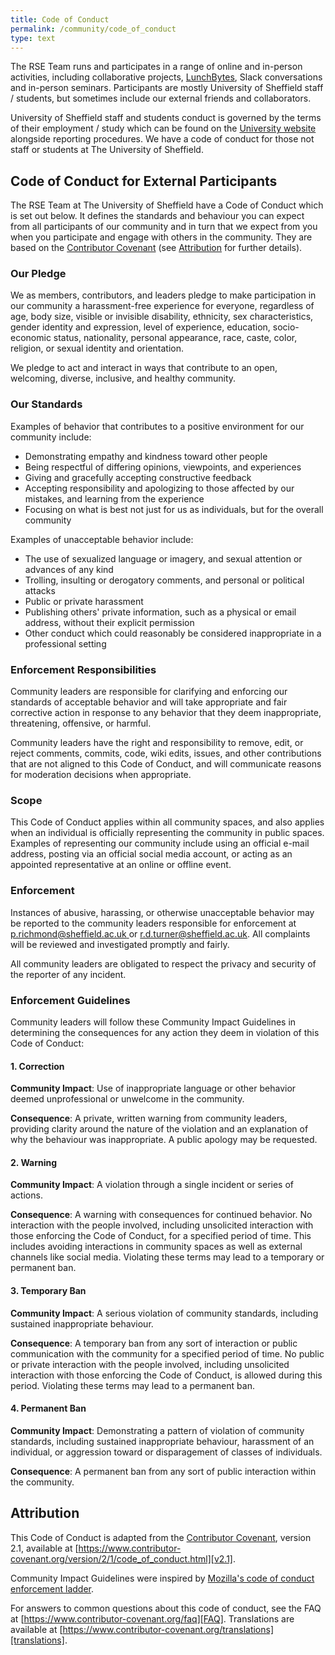 ```yaml
---
title: Code of Conduct
permalink: /community/code_of_conduct
type: text
---
```


The RSE Team runs and participates in a range of online and in-person activities, including collaborative projects, [LunchBytes](lunch-bytes), Slack conversations and in-person seminars. Participants are mostly University of Sheffield staff / students, but sometimes include our external friends and collaborators.

University of Sheffield staff and students conduct is governed by the terms of their employment / study which can be found on the [University website](https://www.sheffield.ac.uk) alongside reporting procedures. We have a code of conduct for those not staff or students at The University of Sheffield.

## Code of Conduct for External Participants

The RSE Team at The University of Sheffield have a Code of Conduct which is set out below. It defines the standards and
behaviour you can expect from all participants of our community and in turn that we expect from you when you participate
and engage with others in the community. They are based on the [Contributor Covenant][homepage] (see
[Attribution](#Attribution) for further details).

### Our Pledge

We as members, contributors, and leaders pledge to make participation in our community a harassment-free experience for
everyone, regardless of age, body size, visible or invisible disability, ethnicity, sex characteristics, gender identity
and expression, level of experience, education, socio-economic status, nationality, personal appearance, race, caste,
color, religion, or sexual identity and orientation.

We pledge to act and interact in ways that contribute to an open, welcoming, diverse, inclusive, and healthy community.

### Our Standards

Examples of behavior that contributes to a positive environment for our community include:

* Demonstrating empathy and kindness toward other people
* Being respectful of differing opinions, viewpoints, and experiences
* Giving and gracefully accepting constructive feedback
* Accepting responsibility and apologizing to those affected by our mistakes, and learning from the experience
* Focusing on what is best not just for us as individuals, but for the overall community

Examples of unacceptable behavior include:

* The use of sexualized language or imagery, and sexual attention or advances of any kind
* Trolling, insulting or derogatory comments, and personal or political attacks
* Public or private harassment
* Publishing others' private information, such as a physical or email address, without their explicit permission
* Other conduct which could reasonably be considered inappropriate in a professional setting

### Enforcement Responsibilities

Community leaders are responsible for clarifying and enforcing our standards of acceptable behavior and will take
appropriate and fair corrective action in response to any behavior that they deem inappropriate, threatening, offensive,
or harmful.

Community leaders have the right and responsibility to remove, edit, or reject comments, commits, code, wiki edits,
issues, and other contributions that are not aligned to this Code of Conduct, and will communicate reasons for moderation
decisions when appropriate.

### Scope

This Code of Conduct applies within all community spaces, and also applies when an individual is officially representing
the community in public spaces. Examples of representing our community include using an official e-mail address,
posting via an official social media account, or acting as an appointed representative at an online or offline event.

### Enforcement

Instances of abusive, harassing, or otherwise unacceptable behavior may be reported to the community leaders responsible
for enforcement at [p.richmond@sheffield.ac.uk ](mailto:p.richmond@sheffield.ac.uk) or [r.d.turner@sheffield.ac.uk](mailto:r.d.turner@sheffield.ac.uk). All complaints will be reviewed and investigated promptly and fairly.

All community leaders are obligated to respect the privacy and security of the reporter of any incident.

### Enforcement Guidelines

Community leaders will follow these Community Impact Guidelines in determining the consequences for any action they deem
in violation of this Code of Conduct:

#### 1. Correction

**Community Impact**: Use of inappropriate language or other behavior deemed unprofessional or unwelcome in the
community.

**Consequence**: A private, written warning from community leaders, providing clarity around the nature of the violation
and an explanation of why the behaviour was inappropriate. A public apology may be requested.

#### 2. Warning

**Community Impact**: A violation through a single incident or series of actions.

**Consequence**: A warning with consequences for continued behavior. No interaction with the people involved, including
unsolicited interaction with those enforcing the Code of Conduct, for a specified period of time. This includes avoiding
interactions in community spaces as well as external channels like social media. Violating these terms may lead to a
temporary or permanent ban.

#### 3. Temporary Ban

**Community Impact**: A serious violation of community standards, including sustained inappropriate behaviour.

**Consequence**: A temporary ban from any sort of interaction or public communication with the community for a specified
period of time. No public or private interaction with the people involved, including unsolicited interaction with those
enforcing the Code of Conduct, is allowed during this period. Violating these terms may lead to a permanent ban.

#### 4. Permanent Ban

**Community Impact**: Demonstrating a pattern of violation of community standards, including sustained inappropriate
behaviour, harassment of an individual, or aggression toward or disparagement of classes of individuals.

**Consequence**: A permanent ban from any sort of public interaction within the community.

## Attribution

This Code of Conduct is adapted from the [Contributor Covenant][homepage], version 2.1, available at
[https://www.contributor-covenant.org/version/2/1/code_of_conduct.html][v2.1].

Community Impact Guidelines were inspired by [Mozilla's code of conduct enforcement ladder][Mozilla CoC].

For answers to common questions about this code of conduct, see the FAQ at
[https://www.contributor-covenant.org/faq][FAQ]. Translations are available at
[https://www.contributor-covenant.org/translations][translations].

[homepage]: https://www.contributor-covenant.org
[v2.1]: https://www.contributor-covenant.org/version/2/1/code_of_conduct.html
[Mozilla CoC]: https://github.com/mozilla/diversity
[FAQ]: https://www.contributor-covenant.org/faq
[translations]: https://www.contributor-covenant.org/translations
